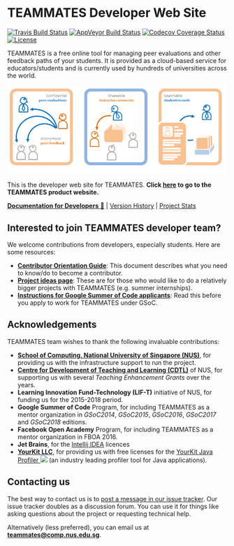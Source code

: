 # TEAMMATES Developer Web Site

[![Travis Build Status](https://travis-ci.org/TEAMMATES/teammates.svg?branch=teammatesv7)](https://travis-ci.org/TEAMMATES/teammates)
[![AppVeyor Build Status](https://ci.appveyor.com/api/projects/status/dvr6t33lqg6hsmxw/branch/teammatesv7?svg=true)](https://ci.appveyor.com/project/damithc/teammates/branch/teammatesv7)
[![Codecov Coverage Status](https://codecov.io/gh/TEAMMATES/teammates/branch/teammatesv7/graph/badge.svg)](https://codecov.io/gh/TEAMMATES/teammates/branch/teammatesv7)
[![License](https://img.shields.io/badge/license-GPLv2-blue.svg)](LICENSE)

TEAMMATES is a free online tool for managing peer evaluations and other feedback paths of your students.
It is provided as a cloud-based service for educators/students and is currently used by hundreds of universities across the world.

<img src="src/web/assets/images/overview.png" width="600">

This is the developer web site for TEAMMATES. **Click [here](http://teammatesv4.appspot.com/) to go to the TEAMMATES product website.**

[**Documentation for Developers** :book:](docs/README.md) |
[Version History](https://github.com/TEAMMATES/teammates/milestones?direction=desc&sort=due_date&state=closed) |
[Project Stats](https://www.openhub.net/p/teammatesonline)

## Interested to join TEAMMATES developer team?

We welcome contributions from developers, especially students. Here are some resources:
* [**Contributor Orientation Guide**](docs/CONTRIBUTING.md): This document describes what you need to know/do to become a contributor.
* [**Project ideas page**](https://docs.google.com/document/d/1fAvYvQr0E93OsZgyneaXGX0jaMA-zptTIxqLn83xwN0/pub?embedded=true): These are for those who would like to do a relatively bigger projects with TEAMMATES (e.g. summer internships).
* [**Instructions for Google Summer of Code applicants**](https://docs.google.com/document/d/1Iu63WRIw8uz8liEW089IQHDQTRbh-QoOLMyfTPXNOa0/pub?embedded=true): Read this before you apply to work for TEAMMATES under GSoC.

## Acknowledgements

TEAMMATES team wishes to thank the following invaluable contributions:
* [**School of Computing, National University of Singapore (NUS)**](http://www.comp.nus.edu.sg), for providing us with the infrastructure support to run the project.
* [**Centre for Development of Teaching and Learning (CDTL)**](http://www.cdtl.nus.edu.sg/) of NUS, for supporting us with several *Teaching Enhancement Grants* over the years.
* **Learning Innovation Fund-Technology (LIF-T)** initiative of NUS, for funding us for the 2015-2018 period.
* **Google Summer of Code** Program, for including TEAMMATES as a mentor organization in *GSoC2014*, *GSoC2015*, *GSoC2016*, *GSoC2017* and *GSoC2018* editions.
* **Facebook Open Academy** Program, for including TEAMMATES as a mentor organization in FBOA 2016.
* **Jet Brains**, for the [Intellij IDEA](https://www.jetbrains.com/idea/) licences
* [**YourKit LLC**](ttps://www.yourkit.com), for providing us with free licenses for the [YourKit Java Profiler <img src="https://www.yourkit.com/images/yklogo.png" width="70">](https://www.yourkit.com/java/profiler/index.jsp) (an industry leading profiler tool for Java applications).

## Contacting us

The best way to contact us is to [post a message in our issue tracker](https://github.com/TEAMMATES/teammates/issues/new). Our issue tracker doubles as a discussion forum. You can use it for things like asking questions about the project or requesting technical help.

Alternatively (less preferred), you can email us at **teammates@comp.nus.edu.sg**.
